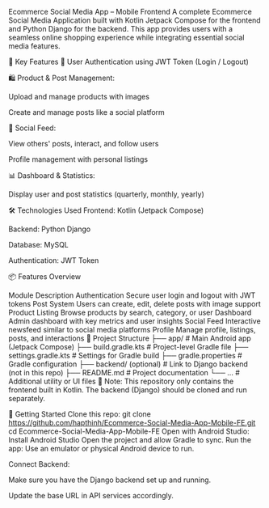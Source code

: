 Ecommerce Social Media App – Mobile Frontend
A complete Ecommerce Social Media Application built with Kotlin Jetpack Compose for the frontend and Python Django for the backend. This app provides users with a seamless online shopping experience while integrating essential social media features.

🚀 Key Features
🔐 User Authentication using JWT Token (Login / Logout)

🛍️ Product & Post Management:

Upload and manage products with images

Create and manage posts like a social platform

📰 Social Feed:

View others' posts, interact, and follow users

Profile management with personal listings

📊 Dashboard & Statistics:

Display user and post statistics (quarterly, monthly, yearly)

🛠️ Technologies Used
Frontend: Kotlin (Jetpack Compose)

Backend: Python Django

Database: MySQL

Authentication: JWT Token

📦 Features Overview

Module	Description
Authentication	Secure user login and logout with JWT tokens
Post System	Users can create, edit, delete posts with image support
Product Listing	Browse products by search, category, or user
Dashboard	Admin dashboard with key metrics and user insights
Social Feed	Interactive newsfeed similar to social media platforms
Profile	Manage profile, listings, posts, and interactions
📂 Project Structure
├── app/                      # Main Android app (Jetpack Compose)
├── build.gradle.kts          # Project-level Gradle file
├── settings.gradle.kts       # Settings for Gradle build
├── gradle.properties         # Gradle configuration
├── backend/ (optional)       # Link to Django backend (not in this repo)
├── README.md                 # Project documentation
└── ...                       # Additional utility or UI files
📌 Note: This repository only contains the frontend built in Kotlin. The backend (Django) should be cloned and run separately.

🧪 Getting Started
Clone this repo:
git clone https://github.com/hapthinh/Ecommerce-Social-Media-App-Mobile-FE.git
cd Ecommerce-Social-Media-App-Mobile-FE
Open with Android Studio:
Install Android Studio
Open the project and allow Gradle to sync.
Run the app:
Use an emulator or physical Android device to run.

Connect Backend:

Make sure you have the Django backend set up and running.

Update the base URL in API services accordingly.
